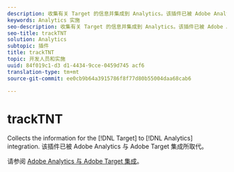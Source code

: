 ```yaml
---
description: 收集有关 Target 的信息并集成到 Analytics。该插件已被 Adobe Analytics 与 Adobe Target 集成所取代。
keywords: Analytics 实施
seo-description: 收集有关 Target 的信息并集成到 Analytics。该插件已被 Adobe Analytics 与 Adobe Target 集成所取代。
seo-title: trackTNT
solution: Analytics
subtopic: 插件
title: trackTNT
topic: 开发人员和实施
uuid: 84f019c1-d3 d1-4434-9cce-0459d745 acf6
translation-type: tm+mt
source-git-commit: ee0cb9b64a3915786f8f77d80b55004daa68cab6

---
```



# trackTNT

Collects the information for the [!DNL Target] to [!DNL Analytics] integration. 该插件已被 Adobe Analytics 与 Adobe Target 集成所取代。

请参阅 [Adobe Analytics 与 Adobe Target 集成](https://marketing.adobe.com/resources/help/en_US/target/a4t/)。

